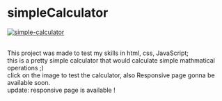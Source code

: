 # simpleCalculator
<a href="https://simplecalculator2021.netlify.app/">
<img src="https://i.ibb.co/t3yMKG4/Screen-Shot-1442-06-05-at-5-22-39-AM.png" alt="simple-calculator" border="0" ></a>

<br>This project was made to test my skills in html, css, JavaScript;<br> this is a pretty simple calculator that would calculate simple mathmatical operations ;)
<br>click on the image to test the calculator, also Responsive page gonna be available soon.
<br> update: responsive page is available !
